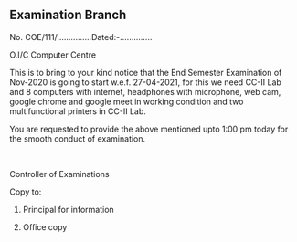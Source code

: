 ## Examination Branch

No. COE/111/...............Dated:-..............


O.I/C Computer Centre

This is to bring to your kind notice that the End Semester Examination of Nov-2020 is going to start w.e.f. 27-04-2021, for this we need CC-II Lab and 8 computers with internet, headphones with microphone, web cam, google chrome and google meet in working condition and two multifunctional printers in CC-II Lab.

You are requested to provide the above mentioned upto 1:00 pm today for the smooth conduct of examination.

</br>

Controller of Examinations

Copy to:

1.	Principal for information

2.	Office copy
